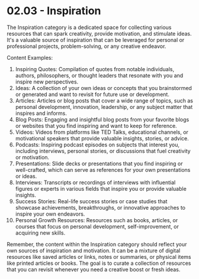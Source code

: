 # 02.03 - Inspiration

The Inspiration category is a dedicated space for collecting various resources that can spark creativity, provide motivation, and stimulate ideas. It's a valuable source of inspiration that can be leveraged for personal or professional projects, problem-solving, or any creative endeavor.

Content Examples:

1. Inspiring Quotes: Compilation of quotes from notable individuals, authors, philosophers, or thought leaders that resonate with you and inspire new perspectives.
2. Ideas: A collection of your own ideas or concepts that you brainstormed or generated and want to revisit for future use or development.
3. Articles: Articles or blog posts that cover a wide range of topics, such as personal development, innovation, leadership, or any subject matter that inspires and informs.
4. Blog Posts: Engaging and insightful blog posts from your favorite blogs or websites that you find inspiring and want to keep for reference.
5. Videos: Videos from platforms like TED Talks, educational channels, or motivational speakers that provide valuable insights, stories, or advice.
6. Podcasts: Inspiring podcast episodes on subjects that interest you, including interviews, personal stories, or discussions that fuel creativity or motivation.
7. Presentations: Slide decks or presentations that you find inspiring or well-crafted, which can serve as references for your own presentations or ideas.
8. Interviews: Transcripts or recordings of interviews with influential figures or experts in various fields that inspire you or provide valuable insights.
9. Success Stories: Real-life success stories or case studies that showcase achievements, breakthroughs, or innovative approaches to inspire your own endeavors.
10. Personal Growth Resources: Resources such as books, articles, or courses that focus on personal development, self-improvement, or acquiring new skills.

Remember, the content within the Inspiration category should reflect your own sources of inspiration and motivation. It can be a mixture of digital resources like saved articles or links, notes or summaries, or physical items like printed articles or books. The goal is to curate a collection of resources that you can revisit whenever you need a creative boost or fresh ideas.
